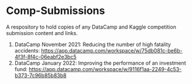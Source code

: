 # Comp-Submissions
A respository to hold copies of any DataCamp and Kaggle competition submission content and links.

1. DataCamp November 2021: Reducing the number of high fatality accidents: https://app.datacamp.com/workspace/w/75db081c-be6b-4f3f-8f4c-06eabf2e3bc5
2. DataCamp January 2022: Improving the performance of an investment fund: https://app.datacamp.com/workspace/w/9116f1aa-2249-4c53-b373-7c96b85b83b8
